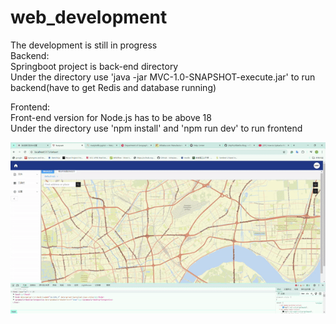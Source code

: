 # web_development
The development is still in progress  
Backend:  
Springboot project is back-end directory  
Under the directory use 'java -jar MVC-1.0-SNAPSHOT-execute.jar' to run backend(have to get Redis and database running)  

Frontend:   
Front-end version for Node.js has to be above 18  
Under the directory use 'npm install' and 'npm run dev' to run frontend  

![demo](demo/ezgif-7-fb534003ea.gif)
